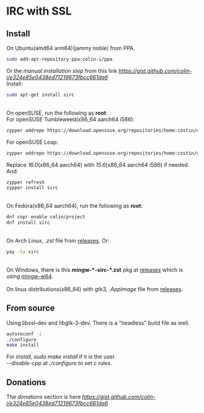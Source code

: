 # IRC with SSL

## Install
On Ubuntu(amd64 arm64)(jammy noble) from PPA.
```sh
sudo add-apt-repository ppa:colin-i/ppa
```
Or the *manual installation step* from this link *https://gist.github.com/colin-i/e324e85e0438ed71219673fbcc661da6* \
Install:
```sh
sudo apt-get install sirc
```
\
On openSUSE, run the following as __root__:\
For openSUSE Tumbleweed(x86_64 aarch64 i586):
```sh
zypper addrepo https://download.opensuse.org/repositories/home:costin/openSUSE_Tumbleweed/home:costin.repo
```
For openSUSE Leap:
```sh
zypper addrepo https://download.opensuse.org/repositories/home:costin/openSUSE_Leap_16.0/home:costin.repo
```
Replace *16.0*(x86_64 aarch64) with *15.6*(x86_64 aarch64 i586) if needed.\
And:
```sh
zypper refresh
zypper install sirc
```
\
On Fedora(x86_64 aarch64), run the following as __root__:
```sh
dnf copr enable colin/project
dnf install sirc
```
\
On Arch Linux, <i>.zst</i> file from [releases](https://github.com/colin-i/irc-ssl/releases). Or:
```sh
yay -Sy sirc
```
\
On Windows, there is this **mingw-\*-sirc-\*.zst** pkg at [releases](https://github.com/colin-i/irc-ssl/releases) which is using [mingw-w64](https://www.mingw-w64.org).
\
\
On linux distributions(x86_64) with gtk3, <i>.AppImage</i> file from [releases](https://github.com/colin-i/irc-ssl/releases).

## From source
Using libssl-dev and libgtk-3-dev. There is a "headless" build file as well.
```sh
autoreconf -i
./configure
make install
```
For *install*, *sudo make install* if it is the user.\
*\-\-disable\-cpp* at *./configure* to set c rules.

## Donations
The *donations* section is here
*https://gist.github.com/colin-i/e324e85e0438ed71219673fbcc661da6*
